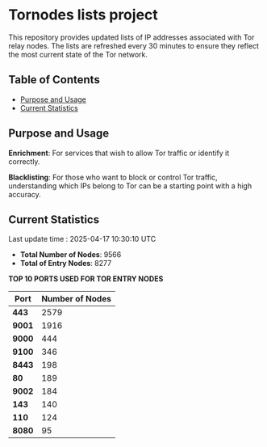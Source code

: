 # Tornodes lists project

This repository provides updated lists of IP addresses associated with Tor relay nodes. The lists are refreshed every 30 minutes to ensure they reflect the most current state of the Tor network.

## Table of Contents

- [Purpose and Usage](#purpose-and-usage)
- [Current Statistics](#current-statistics)


## Purpose and Usage

**Enrichment**: For services that wish to allow Tor traffic or identify it correctly.

**Blacklisting**: For those who want to block or control Tor traffic, understanding which IPs belong to Tor can be a starting point with a high accuracy.

## Current Statistics

Last update time : 2025-04-17 10:30:10 UTC

- **Total Number of Nodes**: 9566
- **Total of Entry Nodes**: 8277

**TOP 10 PORTS USED FOR TOR ENTRY NODES**

| **Port** | **Number of Nodes** |
|------|-----------------|
| **443**   | 2579  |
| **9001**   | 1916  |
| **9000**   | 444  |
| **9100**   | 346  |
| **8443**   | 198  |
| **80**   | 189  |
| **9002**   | 184  |
| **143**   | 140  |
| **110**   | 124  |
| **8080**   | 95  |

